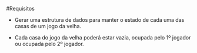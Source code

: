 #Requisitos 

* Gerar uma estrutura de dados para manter o estado de cada uma das  casas de um jogo da velha.

* Cada casa do jogo da velha poderá estar vazia, ocupada pelo 1º jogador ou ocupada pelo 2º jogador.
